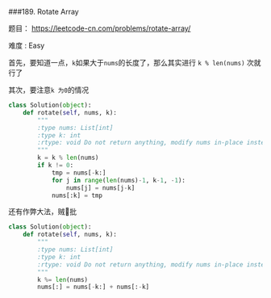 ###189. Rotate Array

题目： 
<https://leetcode-cn.com/problems/rotate-array/>


难度 : Easy

首先，要知道一点，```k```如果大于```nums```的长度了，那么其实进行 ```k % len(nums)``` 次就行了

其次，要注意```k 为0```的情况

```python
class Solution(object):
    def rotate(self, nums, k):
        """
        :type nums: List[int]
        :type k: int
        :rtype: void Do not return anything, modify nums in-place instead.
        """
        k = k % len(nums)
        if k != 0:
            tmp = nums[-k:]
            for j in range(len(nums)-1, k-1, -1):
                nums[j] = nums[j-k]
            nums[:k] = tmp
```


还有作弊大法，贼🐂批

```python
class Solution(object):
    def rotate(self, nums, k):
        """
        :type nums: List[int]
        :type k: int
        :rtype: void Do not return anything, modify nums in-place instead.
        """
        k %= len(nums)
        nums[:] = nums[-k:] + nums[:-k]
```
